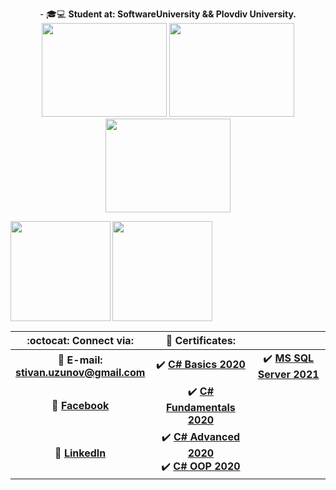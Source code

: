 <p align="center">
   - 🎓💻 <b>Student at: SoftwareUniversity && Plovdiv University.
   <br>
   <img width="200" height="150" src="https://media.giphy.com/media/USV0ym3bVWQJJmNu3N/giphy.gif">
   <img width="200" height="150" src="https://media.giphy.com/media/Wsju5zAb5kcOfxJV9i/giphy.gif">
   <img width="200" height="150" src="https://media.giphy.com/media/USV0ym3bVWQJJmNu3N/giphy.gif">
</p>
   
<div>
  <img height="160" align="left" src="https://github-readme-stats.vercel.app/api?username=StivanUzunov&count_private=true&true&hide=issues&show_icons=true" />
  <img height="160" src="https://github-readme-stats.vercel.app/api/top-langs/?username=StivanUzunov&layout=compact" />
</div>


| :octocat: Connect via: | :scroll: Certificates: | |
| :-: | :-: | :-: |
| :e-mail: **E-mail:**<br/>**stivan.uzunov@gmail.com**| :heavy_check_mark: [**C# Basics 2020**](https://softuni.bg/certificates/details/78297/798571c3)| :heavy_check_mark: [**MS SQL Server 2021**](https://softuni.bg/certificates/details/97805/3e5bda4c) |
| :blue_book: [**Facebook**](https://www.facebook.com/stivan.uzunov/)| :heavy_check_mark: [**C# Fundamentals 2020**](https://softuni.bg/certificates/details/86077/798c87be)| |
| 💼 [**LinkedIn**](https://www.linkedin.com/in/stivanuzunov/)| :heavy_check_mark: [**C# Advanced 2020**](https://softuni.bg/certificates/details/90276/1d197c48)<br/>:heavy_check_mark: [**C# OOP 2020**](https://softuni.bg/certificates/details/95739/71e520f7)| |













